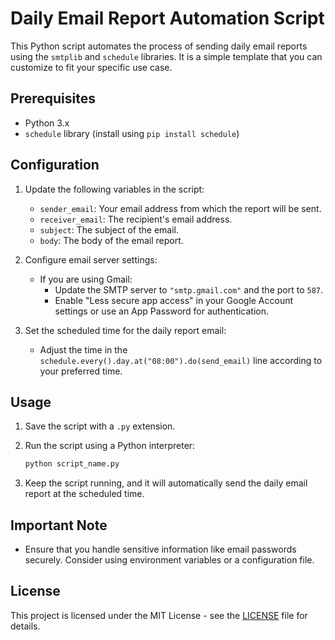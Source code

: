 # Daily Email Report Automation Script

This Python script automates the process of sending daily email reports using the `smtplib` and `schedule` libraries. It is a simple template that you can customize to fit your specific use case.

## Prerequisites

- Python 3.x
- `schedule` library (install using `pip install schedule`)

## Configuration

1. Update the following variables in the script:

    - `sender_email`: Your email address from which the report will be sent.
    - `receiver_email`: The recipient's email address.
    - `subject`: The subject of the email.
    - `body`: The body of the email report.

2. Configure email server settings:

    - If you are using Gmail:
        - Update the SMTP server to `"smtp.gmail.com"` and the port to `587`.
        - Enable "Less secure app access" in your Google Account settings or use an App Password for authentication.

3. Set the scheduled time for the daily report email:

    - Adjust the time in the `schedule.every().day.at("08:00").do(send_email)` line according to your preferred time.

## Usage

1. Save the script with a `.py` extension.

2. Run the script using a Python interpreter:

    ```bash
    python script_name.py
    ```

3. Keep the script running, and it will automatically send the daily email report at the scheduled time.

## Important Note

- Ensure that you handle sensitive information like email passwords securely. Consider using environment variables or a configuration file.

## License

This project is licensed under the MIT License - see the [LICENSE](LICENSE) file for details.
